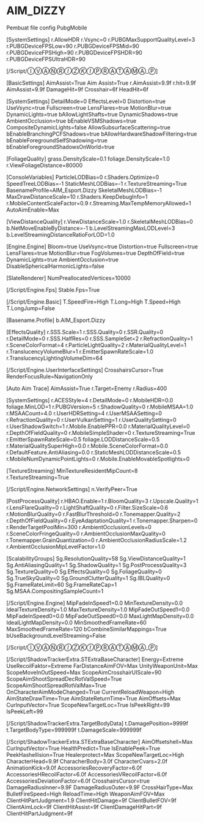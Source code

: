 # AIM_DIZZY
Pembuat file config PubgMobile


[SystemSettings]
	r.AllowHDR
	r.Vsync=0
	r.PUBGMaxSupportQualityLevel=3
	r.PUBGDeviceFPSLow=90
	r.PUBGDeviceFPSMid=90
	r.PUBGDeviceFPSHigh=90
	r.PUBGDeviceFPSHDR=90
	r.PUBGDeviceFPSUltraHDR=90

[/Script/ⒾⓋⒶⓃ_ⓇⒾⓏⓀⒾ_ⓅⓇⒶⓉⒶⓂⒶ_Ⓟ]

[BasicSettings]
	AimAssist=True
	Aim Assist=True
	r.AimAssist=9.9f
	r.hit=9.9f
	AimAssist=9.9f
	DamageHit=9f
	Crosshair=6f
	HeadHit=6f

[SystemSettings]
	DetailMode=0
	EffectsLevel=0
	Distortion=true
	UseVsync=true
	Fullscreen=true
	LensFlares=true
	MotionBlur=true
	DynamicLights=true
	bAllowLightShafts=true
	DynamicShadows=true
	AmbientOcclusion=true
	bEnableVSMShadows=true
	CompositeDynamicLights=false
	AllowSubsurfaceScattering=true
	bEnableBranchingPCFShadows=true
	bAllowHardwareShadowFiltering=true
	bEnableForegroundSelfShadowing=true
	bEnableForegroundShadowsOnWorld=true

[FoliageQuality]
	grass.DensityScale=0.1
	foliage.DensityScale=1.0
	r.ViewFoliageDistance=80000

[ConsoleVariables]
	ParticleLODBias=0
	r.Shaders.Optimize=0
	SpeedTreeLODBias=-1
	StaticMeshLODBias=-1
	r.TextureStreaming=True
	BasenameProfile=AIM_Esport.Dizzy
	SkeletalMeshLODBias=-1
	MaxDrawDistanceScale=10
	r.Shaders.KeepDebugInfo=1
	r.MobileContentScaleFactor=0.9
	r.Streaming.MaxTempMemoryAllowed=1
	AutoAimEnable=Max

[ViewDistanceQuality]
	r.ViewDistanceScale=1.0
	r.SkeletalMeshLODBias=0
	b.NetMoveEnableByDistance=-1
	b.LevelStreamingMaxLODLevel=3
	b.LevelStreamingDistanceRatioForLOD=1.0

[Engine.Engine]
	Bloom=true
	UseVsync=true
	Distortion=true
	Fullscreen=true
	LensFlares=true
	MotionBlur=true
	FogVolumes=true
	DepthOfField=true
	DynamicLights=true
	AmbientOcclusion=true
	DisableSphericalHarmonicLights=false

[SlateRenderer]
	NumPreallocatedVertices=10000

[/Script/Engine.Fps]
	Stable.Fps=True

[/Script/Engine.Basic]
	T.SpeedFire=High
	T.Long=High
	T.Speed=High
	T.LongJump=False

[Basename.Profile]
	b.AIM_Esport.Dizzy

[EffectsQuality]
	r.SSS.Scale=1
	r.SSS.Quality=0
	r.SSR.Quality=0
	r.DetailMode=0
	r.SSS.HalfRes=0
	r.SSS.SampleSet=2
	r.RefractionQuality=1
	r.SceneColorFormat=4
	r.ParticleLightQuality=2
	r.MaterialQualityLevel=1
	r.TranslucencyVolumeBlur=1
	r.EmitterSpawnRateScale=1.0
	r.TranslucencyLightingVolumeDim=64

[/Script/Engine.UserInterfaceSettings]
	CrosshairsCursor=True
	RenderFocusRule=NavigationOnly

[Auto Aim Trace]
	AimAssist=True
	r.Target=Enemy
	r.Radius=400

[SystemSettings]
	r.ACESStyle=4
	r.DetailMode=0
	r.MobileHDR=0.0
	foliage.MinLOD=1
	r.PUBGVersion=5
	r.ShadowQuality=0
	r.MobileMSAA=1.0
	r.MSAACount=4.0
	r.UserHDRSetting=4
	r.UserMSAASetting=0
	r.RefractionQuality=0
	r.UserVulkanSetting=1
	r.UserQualitySetting=0
	r.UserShadowSwitch=1
	r.Mobile.EnablePPR=0.0
	r.MaterialQualityLevel=0
	r.DepthOfFieldQuality=0
	r.MobileSimpleShader=0
	r.TextureStreaming=True
	r.EmitterSpawnRateScale=0.5
	foliage.LODDistanceScale=0.5
	r.MaterialQualitySuperHigh=0.0
	r.Mobile.SceneColorFormat=0.0
	r.DefaultFeature.AntiAliasing=0.0
	r.StaticMeshLODDistanceScale=0.5
	r.MobileNumDynamicPointLights=0
	r.Mobile.EnableMovableSpotlights=0

[TextureStreaming]
	MinTextureResidentMipCount=8
	r.TextureStreaming=True

[/Script/Engine.NetworkSettings]
	n.VerifyPeer=True

[PostProcessQuality]
	r.HBAO.Enable=1
	r.BloomQuality=3
	r.Upscale.Quality=1
	r.LensFlareQuality=0
	r.LightShaftQuality=0
	r.Filter.SizeScale=0.6
	r.MotionBlurQuality=0
	r.FastBlurThreshold=0
	r.Tonemapper.Quality=2
	r.DepthOfFieldQuality=0
	r.EyeAdaptationQuality=1
	r.Tonemapper.Sharpen=0
	r.RenderTargetPoolMin=300
	r.AmbientOcclusionLevels=0
	r.SceneColorFringeQuality=0
	r.AmbientOcclusionMaxQuality=0
	r.Tonemapper.GrainQuantization=0
	r.AmbientOcclusionRadiusScale=1.2
	r.AmbientOcclusionMipLevelFactor=1.0

[ScalabilityGroups]
	Sg.ResolutionQuality=58
	Sg.ViewDistanceQuality=1
	Sg.AntiAliasingQuality=1
	Sg.ShadowQuality=1
	Sg.PostProcessQuality=3
	Sg.TextureQuality=0
	Sg.EffectsQuality=0
	Sg.FoliageQuality=0
	Sg.TrueSkyQuality=0
	Sg.GroundClutterQuality=1
	Sg.IBLQuality=0
	Sg.FrameRateLimit=60
	Sg.FrameRateCap=1
	Sg.MSAA.CompositingSampleCount=1

[/Script/Engine.Engine]
	MipFadeInSpeed1=0.0
	MinTextureDensity=0.0
	IdealTextureDensity=1.0
	MaxTextureDensity=1.0
	MipFadeOutSpeed1=0.0
	MipFadeInSpeed0=0.0
	MipFadeOutSpeed0=0.0
	MaxLightMapDensity=0.0
	IdealLightMapDensity=0.0
	MinSmoothedFrameRate=60
	MaxSmoothedFrameRate=120
	bCombineSimilarMappings=True
	bUseBackgroundLevelStreaming=False

[/Script/ⒾⓋⒶⓃ_ⓇⒾⓏⓀⒾ_ⓅⓇⒶⓉⒶⓂⒶ_Ⓟ]

[/Script/ShadowTrackerExtra.STExtraBaseCharacter]
	Energy=Extreme
	UseRecoilFaktor=Extreme
	FarDistanceAimFOV=Max
	UnityWeaponUnit=Max
	ScopeMoveInOutSpeed=Max
	ScopeAimCrosshairUIScale=90
	ScopeAimShootSpreadDecRotValSpeed=True
	ScopeAimShootSpreadRotValMax=True
	OnCharacterAimModeChanged=True
	CurrentReloadWeapon=High
	AimStateDrawTime=True
	AimStateReturnTime=True
	AimOffsets=Max
	CurInputVector=True
	ScopeNewTargetLoc=True
	IsPeekRight=99
	IsPeekLeft=99
	
[/Script/ShadowTrackerExtra.TargetBodyData]
	t.DamagePosition=9999f
	t.TargetBodyType=999999f
	t.DamageScale=999999f
	
[/Script/ShadowTrackerExtra.STExtraBaseCharacter]
	AimOffsetshell=Max
	CurInputVector=True
	HealthPredict=True
	IsEnablePeek=True
	PeekHashellision=True
	Healerprotect=Max
	ScopeNewTargetLoc=High
	CharacterHead=9.9f
	CharacherBody=3.0f
	CharacterCvars=2.0f
	AnimationKick=9.0f
	AccessoriesRecoveryFactor=6.0f
	AccessoriesHRecoilFactor=6.0f
	AccessoriesVRecoilFactor=6.0f
	AccessoriesDeviationFactor=6.0f
	CrosshairsCursor=true
	DamageRadiusInner=9.9F
	DamageRadiusOuter=9.9F
	CrossHairType=Max
	BulletFireSpeed=High
	ReloadTime=High
	WeaponAimFOV=Max
	ClientHitPartJudgment=1.9
	ClientHitDamage=9f
	ClientBulletFOV=9f
	ClientAimLock=9f
	ClientHitAssist=9f
	ClientDamageHitPart=9f
	ClientHitPartJudgment=9f 
